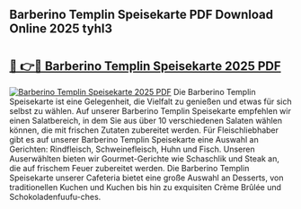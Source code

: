 ## Barberino Templin Speisekarte PDF Download Online 2025 tyhl3

# <h2><a href="http://gcaclf.nevu.top/?p=Barberino+Templin+Speisekarte">🔗 👉🔴 Barberino Templin Speisekarte 2025 PDF</a></h2>

[![Barberino Templin Speisekarte 2025 PDF](https://i.imgur.com/dBaPXMq.png)](http://gcaclf.nevu.top/?p=Barberino+Templin+Speisekarte)
Die Barberino Templin Speisekarte ist eine Gelegenheit, die Vielfalt zu genießen und etwas für sich selbst zu wählen. Auf unserer Barberino Templin Speisekarte empfehlen wir einen Salatbereich, in dem Sie aus über 10 verschiedenen Salaten wählen können, die mit frischen Zutaten zubereitet werden. Für Fleischliebhaber gibt es auf unserer Barberino Templin Speisekarte eine Auswahl an Gerichten: Rindfleisch, Schweinefleisch, Huhn und Fisch. Unseren Auserwählten bieten wir Gourmet-Gerichte wie Schaschlik und Steak an, die auf frischem Feuer zubereitet werden. Die Barberino Templin Speisekarte unserer Cafeteria bietet eine große Auswahl an Desserts, von traditionellen Kuchen und Kuchen bis hin zu exquisiten Crème Brûlée und Schokoladenfuufu-ches.
